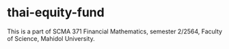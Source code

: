 # thai-equity-fund
This is a part of SCMA 371 Financial Mathematics, semester 2/2564, Faculty of Science, Mahidol University.
